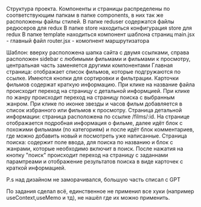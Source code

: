 Структура проекта.
Компоненты и страницы распределены по соответствующим папкам в папке components, в них так же расположены файлы стилей.
В папке reduser содержатся файлы редюсеров для redux
В папке store находиться конфигурация store для redux
В папке template находиться компонент шаблона страниц
main.jsx - главный файл
router.jsx - комопнент маршрутизатора

Шаблон: вверху расположена шапка сайта с двумя ссылками, справа расположен sidebar с любимыми фильмами и фильмами к просмотру, центральная часть заменяется другими компонентами
Главная страница: отображает список фильмов, которые подгружаются по ссылке. Имеются кнопки для сортировки и фильтрации. Карточки фильмов содержат краткую информацию. При клике на название файла происходит переход на страницу с детальной информцией. При клике по жанру происходит переход на страницу поиска с выбранным жанром. При клике по иконке звезды и часов фильм добавляется в список избранного или фильмов к просмотру.
Страница детальной информации: страница расположена по ссылке /films/:id. На странице отображается подробная информация о фильме, далее идёт блок с похожими фильмами (по категориям) и после идёт блок комментариев, где можно добавить новый и посмотреть уже написанные.
Страница поиска: содержит поле ввода, для поиска по названию и блок с жанрами, которые необходимо включит в поиск. После нажатия на кнопку "поиск" происходит переход на страницу с заданнами парамтреами и отображение результатов поиска в виде карточек с краткой информацией.

P.s над дизайном не заморачивался, большую часть списал с GPT

По задания сделал всё, единственное не применил все хуки (например useContext,useMemo и тд), не нашёл где их можно применить.
